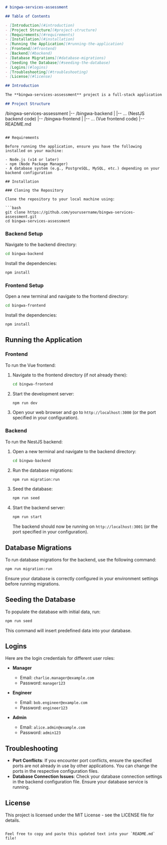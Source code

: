 ```markdown
# bingwa-services-assessment

## Table of Contents

- [Introduction](#introduction)
- [Project Structure](#project-structure)
- [Requirements](#requirements)
- [Installation](#installation)
- [Running the Application](#running-the-application)
- [Frontend](#frontend)
- [Backend](#backend)
- [Database Migrations](#database-migrations)
- [Seeding the Database](#seeding-the-database)
- [Logins](#logins)
- [Troubleshooting](#troubleshooting)
- [License](#license)

## Introduction

The **bingwa-services-assessment** project is a full-stack application with a Vue frontend and a NestJS backend. This repository contains all necessary code and configurations to run the application locally.

## Project Structure

```
/bingwa-services-assessment
|-- /bingwa-backend
|   |-- ... (NestJS backend code)
|-- /bingwa-frontend
|   |-- ... (Vue frontend code)
|-- README.md
```

## Requirements

Before running the application, ensure you have the following installed on your machine:

- Node.js (v14 or later)
- npm (Node Package Manager)
- A database system (e.g., PostgreSQL, MySQL, etc.) depending on your backend configuration

## Installation

### Cloning the Repository

Clone the repository to your local machine using:

```bash
git clone https://github.com/yourusername/bingwa-services-assessment.git
cd bingwa-services-assessment
```

### Backend Setup

Navigate to the backend directory:

```bash
cd bingwa-backend
```

Install the dependencies:

```bash
npm install
```

### Frontend Setup

Open a new terminal and navigate to the frontend directory:

```bash
cd bingwa-frontend
```

Install the dependencies:

```bash
npm install
```

## Running the Application

### Frontend

To run the Vue frontend:

1. Navigate to the frontend directory (if not already there):

   ```bash
   cd bingwa-frontend
   ```

2. Start the development server:

   ```bash
   npm run dev
   ```

3. Open your web browser and go to `http://localhost:3000` (or the port specified in your configuration).

### Backend

To run the NestJS backend:

1. Open a new terminal and navigate to the backend directory:

   ```bash
   cd bingwa-backend
   ```

2. Run the database migrations:

   ```bash
   npm run migration:run
   ```

3. Seed the database:

   ```bash
   npm run seed
   ```

4. Start the backend server:

   ```bash
   npm run start
   ```

   The backend should now be running on `http://localhost:3001` (or the port specified in your configuration).

## Database Migrations

To run database migrations for the backend, use the following command:

```bash
npm run migration:run
```

Ensure your database is correctly configured in your environment settings before running migrations.

## Seeding the Database

To populate the database with initial data, run:

```bash
npm run seed
```

This command will insert predefined data into your database.

## Logins

Here are the login credentials for different user roles:

- **Manager**
  - Email: `charlie.manager@example.com`
  - Password: `manager123`

- **Engineer**
  - Email: `bob.engineer@example.com`
  - Password: `engineer123`

- **Admin**
  - Email: `alice.admin@example.com`
  - Password: `admin123`

## Troubleshooting

- **Port Conflicts**: If you encounter port conflicts, ensure the specified ports are not already in use by other applications. You can change the ports in the respective configuration files.
- **Database Connection Issues**: Check your database connection settings in the backend configuration file. Ensure your database service is running.

## License

This project is licensed under the MIT License - see the LICENSE file for details.
```

Feel free to copy and paste this updated text into your `README.md` file!